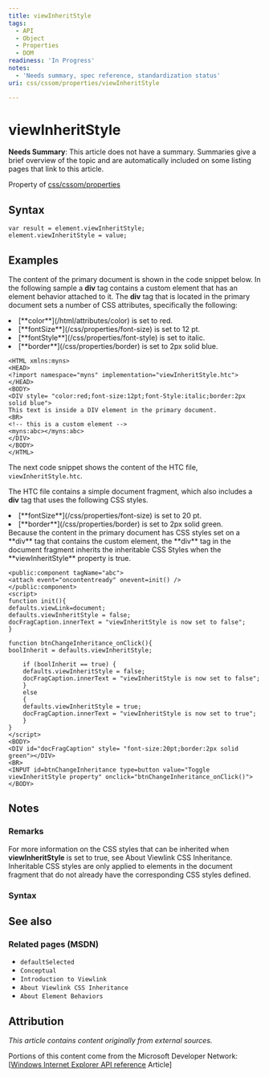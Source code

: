 ```yaml
---
title: viewInheritStyle
tags:
  - API
  - Object
  - Properties
  - DOM
readiness: 'In Progress'
notes:
  - 'Needs summary, spec reference, standardization status'
uri: css/cssom/properties/viewInheritStyle

---
```

# viewInheritStyle

**Needs Summary**: This article does not have a summary. Summaries give a brief overview of the topic and are automatically included on some listing pages that link to this article.

<span data-meta="applies_to" data-type="key">Property of <span data-type="value">[css/cssom/properties](/css/cssom/properties)</span></span>

## Syntax

``` {.js}
var result = element.viewInheritStyle;
element.viewInheritStyle = value;
```

## Examples

The content of the primary document is shown in the code snippet below. In the following sample a **div** tag contains a custom element that has an element behavior attached to it. The **div** tag that is located in the primary document sets a number of CSS attributes, specifically the following:

<li>
[**color**](/html/attributes/color) is set to red.

</li>
<li>
[**fontSize**](/css/properties/font-size) is set to 12 pt.

</li>
<li>
[**fontStyle**](/css/properties/font-style) is set to italic.

</li>
<li>
[**border**](/css/properties/border) is set to 2px solid blue.

</li>

``` {.html}
<HTML xmlns:myns>
<HEAD>
<?import namespace="myns" implementation="viewInheritStyle.htc">
</HEAD>
<BODY>
<DIV style= "color:red;font-size:12pt;font-Style:italic;border:2px solid blue">
This text is inside a DIV element in the primary document.
<BR>
<!-- this is a custom element -->
<myns:abc></myns:abc>
</DIV>
</BODY>
</HTML>
```

The next code snippet shows the content of the HTC file, `viewInheritStyle.htc`.

The HTC file contains a simple document fragment, which also includes a **div** tag that uses the following CSS styles.

<li>
[**fontSize**](/css/properties/font-size) is set to 20 pt.

</li>
<li>
[**border**](/css/properties/border) is set to 2px solid green.

</li>
Because the content in the primary document has CSS styles set on a **div** tag that contains the custom element, the **div** tag in the document fragment inherits the inheritable CSS Styles when the **viewInheritStyle** property is true.

``` {.html}
<public:component tagName="abc">
<attach event="oncontentready" onevent=init() />
</public:component>
<script>
function init(){
defaults.viewLink=document;
defaults.viewInheritStyle = false;
docFragCaption.innerText = "viewInheritStyle is now set to false";
}

function btnChangeInheritance_onClick(){
boolInherit = defaults.viewInheritStyle;

    if (boolInherit == true) {
    defaults.viewInheritStyle = false;
    docFragCaption.innerText = "viewInheritStyle is now set to false";
    }
    else
    {
    defaults.viewInheritStyle = true;
    docFragCaption.innerText = "viewInheritStyle is now set to true";
    }
}
</script>
<BODY>
<DIV id="docFragCaption" style= "font-size:20pt;border:2px solid green"></DIV>
<BR>
<INPUT id=btnChangeInheritance type=button value="Toggle viewInheritStyle property" onclick="btnChangeInheritance_onClick()">
</BODY>
```

## Notes

### Remarks

For more information on the CSS styles that can be inherited when **viewInheritStyle** is set to true, see About Viewlink CSS Inheritance. Inheritable CSS styles are only applied to elements in the document fragment that do not already have the corresponding CSS styles defined.

### Syntax

## See also

### Related pages (MSDN)

-   `defaultSelected`
-   `Conceptual`
-   `Introduction to Viewlink`
-   `About Viewlink CSS Inheritance`
-   `About Element Behaviors`

## Attribution

*This article contains content originally from external sources.*

Portions of this content come from the Microsoft Developer Network: [[Windows Internet Explorer API reference](http://msdn.microsoft.com/en-us/library/ie/hh828809%28v=vs.85%29.aspx) Article]

